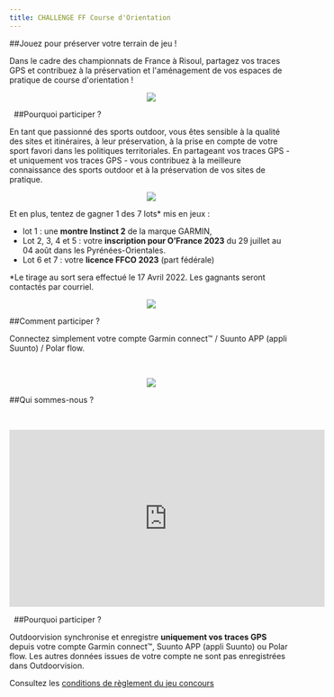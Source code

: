 ```yaml
---
title: CHALLENGE FF Course d'Orientation
---
```


##Jouez pour préserver votre terrain de jeu !

Dans le cadre des championnats de France à Risoul, partagez vos traces GPS et contribuez à la préservation et l'aménagement de vos espaces de pratique de course d'orientation !

<participate></participate>

<p align="center">
  <img src="/medias/challenge-FFCO-01.jpg">
</p>


&nbsp;
##Pourquoi participer ?

En tant que passionné des sports outdoor, vous êtes sensible à la qualité des sites et itinéraires, à leur préservation, à la prise en compte de votre sport favori dans les politiques territoriales. En partageant vos traces GPS - et uniquement vos traces GPS - vous contribuez à la meilleure connaissance des sports outdoor et à la préservation de vos sites de pratique.  

<p align="center">
  <img src="/medias/challenge-FFCO-02.jpg">
</p>

Et en plus, tentez de gagner 1 des 7 lots* mis en jeux :
- lot 1 : une **montre Instinct 2** de la marque GARMIN,
- Lot 2, 3, 4 et 5 : votre **inscription pour O’France 2023** du 29 juillet au 04 août dans les Pyrénées-Orientales.
- Lot 6 et 7 : votre **licence FFCO 2023** (part fédérale)
 
*Le tirage au sort sera effectué le 17 Avril 2022. Les gagnants seront contactés par courriel.

<p align="center">
  <img src="/medias/challenge-FFCO-03.jpg">
</p>

##Comment participer ?

Connectez simplement votre compte Garmin connect™ / Suunto APP (appli Suunto) / Polar flow.


&nbsp;
<p align="center">
  <img src="/medias/VISUELS_DESK/logo-band9-nb.jpg">
</p>  

<participate></participate>

##Qui sommes-nous ?


&nbsp;
<p align="center">
<iframe width="560" height="315" src="https://www.youtube.com/embed/Sua7VDlhBs4" title="YouTube video player" frameborder="0" allow="accelerometer; autoplay; clipboard-write; encrypted-media; gyroscope; picture-in-picture" allowfullscreen></iframe>
</p>


&nbsp;
##Pourquoi participer ?

Outdoorvision synchronise et enregistre **uniquement vos traces GPS** depuis votre compte Garmin connect™, Suunto APP (appli Suunto) ou Polar flow. Les autres données issues de votre compte ne sont pas enregistrées dans Outdoorvision.

Consultez les [conditions de règlement du jeu concours](/medias/Règlement_Jeu_Concours_Challenge_OutdoorvisionxFFCO.pdf)
<participate></participate>
